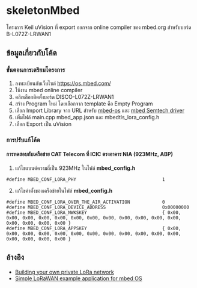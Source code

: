 # skeletonMbed
โครงการ Keil uVision ที่ export ออกจาก online compiler ของ mbed.org สำหรับบอร์ด B-L072Z-LRWAN1

## ข้อมูลเกี่ยวกับโค้ด
### ขั้นตอนการเตรียมโครงการ
1. ลงทะเบียนกับเว็บไซต์ https://os.mbed.com/
2. ใช้งาน mbed online compiler
3. คลิกเลือกติดตั้งบอร์ด DISCO-L072Z-LRWAN1
4. สร้าง Program ใหม่ โดยเลือกจาก template คือ Empty Program
5. เลือก Import Library จาก URL สำหรับ [mbed-os](https://github.com/ARMmbed/mbed-os) และ [mbed Semtech driver](https://github.com/ARMmbed/mbed-semtech-lora-rf-drivers)
6. เพิ่มไฟล์ main.cpp mbed_app.json และ mbedtls_lora_config.h
7. เลือก Export เป็น uVision

### การปรับแก้โค้ด
#### การทดสอบกับเครือข่าย CAT Telecom ที่ ICIC ตรงอาคาร NIA (923MHz, ABP)
1. แก้ไขแบนด์ความถี่เป็น 923MHz ในไฟล์ **mbed_config.h**
```
#define MBED_CONF_LORA_PHY                                1 
```
2. แก้ไขค่าตั้งของเครือข่ายในไฟล์ **mbed_config.h**
```
#define MBED_CONF_LORA_OVER_THE_AIR_ACTIVATION            0 
#define MBED_CONF_LORA_DEVICE_ADDRESS                     0x00000000
#define MBED_CONF_LORA_NWKSKEY                            { 0x00, 0x00, 0x00, 0x00, 0x00, 0x00, 0x00, 0x00, 0x00, 0x00, 0x00, 0x00, 0x00, 0x00, 0x00, 0x00 }
#define MBED_CONF_LORA_APPSKEY                            { 0x00, 0x00, 0x00, 0x00, 0x00, 0x00, 0x00, 0x00, 0x00, 0x00, 0x00, 0x00, 0x00, 0x00, 0x00, 0x00 } 
```

## อ้างอิง
- [Building your own private LoRa network](https://os.mbed.com/docs/v5.8/reference/building-your-own-private-lora-network.html)
- [Simple LoRaWAN example application for mbed OS](https://github.com/ARMmbed/mbed-os-example-lorawan)